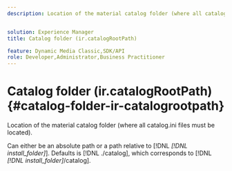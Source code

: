 ```yaml
---
description: Location of the material catalog folder (where all catalog.ini files must be located).


solution: Experience Manager
title: Catalog folder (ir.catalogRootPath)

feature: Dynamic Media Classic,SDK/API
role: Developer,Administrator,Business Practitioner
---
```


# Catalog folder (ir.catalogRootPath){#catalog-folder-ir-catalogrootpath}

Location of the material catalog folder (where all catalog.ini files must be located).

Can either be an absolute path or a path relative to [!DNL *[!DNL install_folder]*]. Defaults is [!DNL ./catalog], which corresponds to [!DNL *[!DNL install_folder]*/catalog]. 
